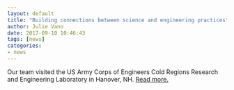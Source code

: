 ```yaml
---
layout: default
title: "Building connections between science and engineering practices"
author: Julie Vano
date: 2017-09-10 10:46:43
tags: [news]
categories:
- news
---
```


Our team visited the US Army Corps of Engineers Cold Regions Research and Engineering Laboratory in Hanover, NH. <a href="http://www.erdc.usace.army.mil/Media/News-Stories/Article/1297623/cold-regions-lab-hosts-national-center-for-atmospheric-research-seminar">  Read more. </a>
